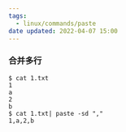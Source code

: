 ```yaml
---
tags:
  - linux/commands/paste
date updated: 2022-04-07 15:00
---
```


### 合并多行

```shell
$ cat 1.txt
1
a
2
b
$ cat 1.txt| paste -sd ","
1,a,2,b
```
